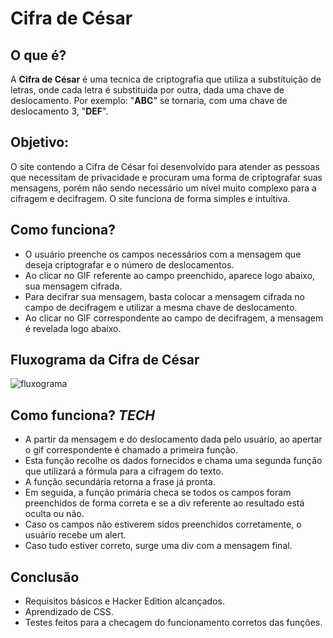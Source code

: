 # Cifra de César

## O que é?

A **Cifra de César** é uma tecnica de criptografia que utiliza a substituição de letras, onde cada letra é substituida por outra, dada uma chave de deslocamento.
Por exemplo: "**ABC**" se tornaria, com uma chave de deslocamento 3, "**DEF**".

## Objetivo:
O site contendo a Cifra de César foi desenvolvido para atender as pessoas que necessitam de privacidade e procuram uma forma de criptografar suas mensagens, porém não sendo necessário um nível muito complexo para a cifragem e decifragem. O site funciona de forma simples e intuitiva.

## Como funciona?
* O usuário preenche os campos necessários com a mensagem que deseja criptografar e o número de deslocamentos.
* Ao clicar no GIF referente ao campo preenchido, aparece logo abaixo, sua mensagem cifrada.
* Para decifrar sua mensagem, basta colocar a mensagem cifrada no campo de decifragem e utilizar a mesma chave de deslocamento.
* Ao clicar no GIF correspondente ao campo de decifragem, a mensagem é revelada logo abaixo.

## Fluxograma da Cifra de César

![fluxograma](http://uploaddeimagens.com.br/images/001/866/147/original/Sim.png)

## Como funciona? *TECH*
* A partir da mensagem e do deslocamento dada pelo usuário, ao apertar o gif correspondente é chamado a primeira função.
* Esta função recolhe os dados fornecidos e chama uma segunda função que utilizará a fórmula para a cifragem do texto.
* A função secundária retorna a frase já pronta.
* Em seguida, a função primária checa se todos os campos foram preenchidos de forma correta e se a div referente ao resultado está oculta ou não.
* Caso os campos não estiverem sidos preenchidos corretamente, o usuário recebe um alert.
* Caso tudo estiver correto, surge uma div com a mensagem final.

## Conclusão
* Requisitos básicos e Hacker Edition alcançados.
* Aprendizado de CSS.
* Testes feitos para a checagem do funcionamento corretos das funções.



